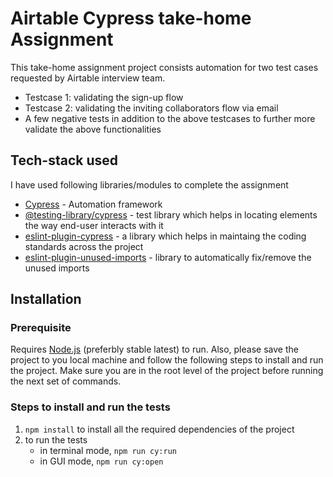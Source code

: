 # Airtable Cypress take-home Assignment

This take-home assignment project consists automation for two test cases requested by Airtable interview team.

- Testcase 1: validating the sign-up flow
- Testcase 2: validating the inviting collaborators flow via email
- A few negative tests in addition to the above testcases to further more validate the above functionalities

## Tech-stack used

I have used following libraries/modules to complete the assignment

- [Cypress](https://docs.cypress.io/) - Automation framework
- [@testing-library/cypress](https://testing-library.com/) - test library which helps in locating elements the way end-user interacts with it
- [eslint-plugin-cypress](https://www.npmjs.com/package/eslint-plugin-cypress) - a library which helps in maintaing the coding standards across the project
- [eslint-plugin-unused-imports](https://www.npmjs.com/package/eslint-plugin-unused-imports) - library to automatically fix/remove the unused imports

## Installation

### Prerequisite
Requires [Node.js](https://nodejs.org/) (preferbly stable latest) to run. Also, please save the project to you local machine and follow the following steps to install and run the project. Make sure you are in the root level of the project before running the next set of commands.

### Steps to install and run the tests
1. `npm install` to install all the required dependencies of the project
2. to run the tests
   - in terminal mode, `npm run cy:run`
   - in GUI mode, `npm run cy:open`
